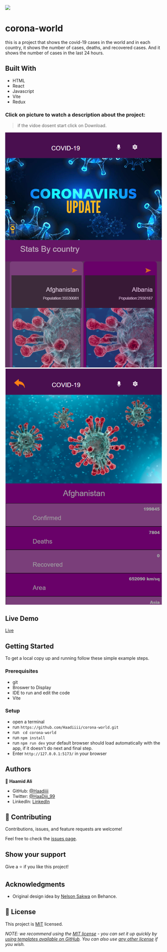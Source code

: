 ![](https://img.shields.io/badge/Microverse-blueviolet)

# corona-world

this is a project that shows the covid-19 cases in the world and in each country, it shows the number of cases, deaths, and recovered cases. And it shows the number of cases in the last 24 hours.


## Built With

- HTML
- React
- Javascript
- Vite
- Redux
  

### Click on picture to watch a description about the project:
> if the vidoe dosent start click on Download.

[![Watch the video by clicking on pic](./src/assets/Screenshot%202022-10-06%20130315.png)](https://drive.google.com/file/d/1K-bGKXMSrmv-qiFFvko10177OQ7tlWux/view?usp=sharing)
![](./src/assets/Screenshot%202022-10-06%20130423.png)

## Live Demo

[Live](https://covid-19-worlds.netlify.app/)


## Getting Started

To get a local copy up and running follow these simple example steps.

### Prerequisites

- git
- Broswer to Display
- IDE to run and edit the code
- Vite

### Setup

- open a terminal
- run `https://github.com/Haadiiii/corona-world.git`
- run ` cd corona-world`
- run `npm install`
- run `npm run dev` your default browser should load automatically with the app, if it doesn't do next and final step.
- Enter `http://127.0.0.1:5173/` in your browser

## Authors

👤 **Haamid Ali**

- GitHub: [@Haadiiii](https://github.com/Haadiiii)
- Twitter: [@HaaDiii_99](https://twitter.com/HaaDiii_99)
- LinkedIn: [LinkedIn](https://www.linkedin.com/in/hamid-ali-01a872213/)

## 🤝 Contributing

Contributions, issues, and feature requests are welcome!

Feel free to check the [issues page](https://github.com/Haadiiii/corona-world/issues).

## Show your support

Give a ⭐️ if you like this project!

## Acknowledgments

- Original design idea by [Nelson Sakwa](https://www.behance.net/sakwadesignstudio) on Behance.


## 📝 License

This project is [MIT](./LICENSE) licensed.

_NOTE: we recommend using the [MIT license](https://choosealicense.com/licenses/mit/) - you can set it up quickly by [using templates available on GitHub](https://docs.github.com/en/communities/setting-up-your-project-for-healthy-contributions/adding-a-license-to-a-repository). You can also use [any other license](https://choosealicense.com/licenses/) if you wish._
